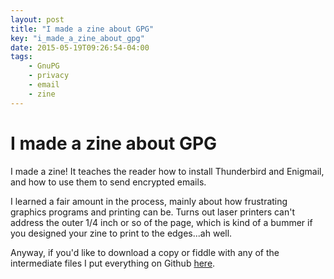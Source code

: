 ```yaml
---
layout: post
title: "I made a zine about GPG"
key: "i_made_a_zine_about_gpg"
date: 2015-05-19T09:26:54-04:00
tags:
    - GnuPG
    - privacy
    - email
    - zine
---
```


# I made a zine about GPG

I made a zine! It teaches the reader how to install Thunderbird and
Enigmail, and how to use them to send encrypted emails.

I learned a fair amount in the process, mainly about how frustrating
graphics programs and printing can be. Turns out laser printers can't
address the outer 1/4 inch or so of the page, which is kind of a bummer if
you designed your zine to print to the edges...ah well.

Anyway, if you'd like to download a copy or fiddle with any of the
intermediate files I put everything on Github
[here](https://github.com/aliceriot/PocketGuide).

